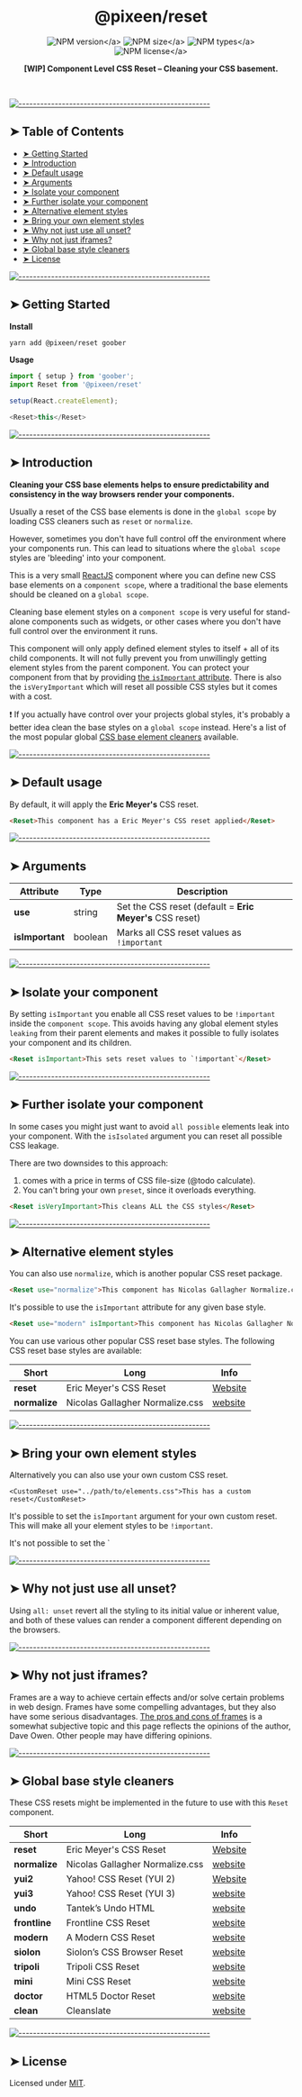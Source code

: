 <!-- ⚠️ This README has been generated from the file(s) "./../../blueprint.md" ⚠️-->
<h1 align="center">@pixeen/reset</h1>

<p align="center">
    <img src="https://img.shields.io/npm/v/@pixeen/reset?style=flat-square?label=VERSION" alt="NPM version</a>">
    <img src="https://img.shields.io/bundlephobia/minzip/@pixeen/reset?label=SIZE&style=flat-square" alt="NPM size</a>">
    <img src="https://img.shields.io/npm/types/@pixeen/reset?style=flat-square&label=WITH" alt="NPM types</a>">
    <img src="https://img.shields.io/npm/l/@pixeen/reset?label=LICENSE&style=flat-square" alt="NPM license</a>">
</p>

<p align="center">
  <b>[WIP] Component Level CSS Reset – Cleaning your CSS basement.</b></br>
  <sub><sub>
</p>

<br />



[![-----------------------------------------------------](https://raw.githubusercontent.com/andreasbm/readme/master/assets/lines/rainbow.png)](#table-of-contents)

## ➤ Table of Contents

* [➤ Getting Started](#-getting-started)
* [➤ Introduction](#-introduction)
* [➤ Default usage](#-default-usage)
* [➤ Arguments](#-arguments)
* [➤ Isolate your component](#-isolate-your-component)
* [➤ Further isolate your component](#-further-isolate-your-component)
* [➤ Alternative element styles](#-alternative-element-styles)
* [➤ Bring your own element styles](#-bring-your-own-element-styles)
* [➤ Why not just use all unset?](#-why-not-just-use-all-unset)
* [➤ Why not just iframes?](#-why-not-just-iframes)
* [➤ Global base style cleaners](#-global-base-style-cleaners)
* [➤ License](#-license)


[![-----------------------------------------------------](https://raw.githubusercontent.com/andreasbm/readme/master/assets/lines/rainbow.png)](#getting-started)

## ➤ Getting Started

**Install**

```bash
yarn add @pixeen/reset goober
```

**Usage**

```typescript jsx
import { setup } from 'goober';
import Reset from '@pixeen/reset'

setup(React.createElement);

<Reset>this</Reset>
```


[![-----------------------------------------------------](https://raw.githubusercontent.com/andreasbm/readme/master/assets/lines/rainbow.png)](#introduction)

## ➤ Introduction

**Cleaning your CSS base elements helps to ensure predictability and consistency in the way browsers render your components.**

Usually a reset of the CSS base elements is done in the `global scope` by loading CSS cleaners such as `reset` or `normalize`.

However, sometimes you don't have full control off the environment where your components run. This can lead to situations where the `global scope` styles are 'bleeding' into your component.

This is a very small [ReactJS](https://reactjs.org/) component where you can define new CSS base elements on a `component scope`, where a traditional the base elements should be cleaned on a `global scope`.

Cleaning base element styles on a `component scope` is very useful for stand-alone components such as widgets, or other cases where you don't have full control over the environment it runs.

This component will only apply defined element styles to itself + all of its child components. It will not fully prevent you from unwillingly getting element styles from the parent component. You can protect your component from that by providing [the `isImportant` attribute](#-isolate-your-component). There is also the `isVeryImportant` which will reset all possible CSS styles but it comes with a cost.

❗ If you actually have control over your projects global styles, it's probably a better idea clean the base styles on a `global scope` instead. Here's a list of the most popular global [CSS base element cleaners](#-global-base-style-cleaners) available.


[![-----------------------------------------------------](https://raw.githubusercontent.com/andreasbm/readme/master/assets/lines/rainbow.png)](#default-usage)

## ➤ Default usage

By default, it will apply the __Eric Meyer's__ CSS reset.

```html
<Reset>This component has a Eric Meyer's CSS reset applied</Reset>
```


[![-----------------------------------------------------](https://raw.githubusercontent.com/andreasbm/readme/master/assets/lines/rainbow.png)](#arguments)

## ➤ Arguments


| Attribute       | Type    | Description                                      |
|-----------------|---------|--------------------------------------------------|
| **use**         | string  | Set the CSS reset (default = __Eric Meyer's__ CSS reset) |
| **isImportant** | boolean | Marks all CSS reset values as `!important`       |



[![-----------------------------------------------------](https://raw.githubusercontent.com/andreasbm/readme/master/assets/lines/rainbow.png)](#isolate-your-component)

## ➤ Isolate your component

By setting `isImportant` you enable all CSS reset values to be `!important` inside the `component scope`. This avoids having any global element styles `leaking` from their parent elements and makes it possible to fully isolates your component and its children.

```html
<Reset isImportant>This sets reset values to `!important`</Reset>
```


[![-----------------------------------------------------](https://raw.githubusercontent.com/andreasbm/readme/master/assets/lines/rainbow.png)](#further-isolate-your-component)

## ➤ Further isolate your component

In some cases you might just want to avoid `all possible` elements leak into your component. With the `isIsolated` argument you can reset all possible CSS leakage.

There are two downsides to this approach:

1. comes with a price in terms of CSS file-size (@todo calculate).
2. You can't bring your own `preset`, since it overloads everything.

```html
<Reset isVeryImportant>This cleans ALL the CSS styles</Reset>
```


[![-----------------------------------------------------](https://raw.githubusercontent.com/andreasbm/readme/master/assets/lines/rainbow.png)](#alternative-element-styles)

## ➤ Alternative element styles

You can also use `normalize`, which is another popular CSS reset package.

```html
<Reset use="normalize">This component has Nicolas Gallagher Normalize.css applied</Reset>
```

It's possible to use the `isImportant` attribute for any given base style.

```html
<Reset use="modern" isImportant>This component has Nicolas Gallagher Normalize.css applied and marked as `!important`</Reset>
```

You can use various other popular CSS reset base styles. The following CSS reset base styles are available:


| Short         | Long                            | Info                                             |
|---------------|---------------------------------|--------------------------------------------------|
| **reset**     | Eric Meyer's CSS Reset          | [Website](https://meyerweb.com/eric/tools/css/reset/) |
| **normalize** | Nicolas Gallagher Normalize.css | [website](https://necolas.github.io/normalize.css/) |



[![-----------------------------------------------------](https://raw.githubusercontent.com/andreasbm/readme/master/assets/lines/rainbow.png)](#bring-your-own-element-styles)

## ➤ Bring your own element styles

Alternatively you can also use your own custom CSS reset.

```
<CustomReset use="../path/to/elements.css">This has a custom reset</CustomReset>
```

It's possible to set the `isImportant` argument for your own custom reset. This will make all your element styles to be `!important`.

It's not possible to set the `


[![-----------------------------------------------------](https://raw.githubusercontent.com/andreasbm/readme/master/assets/lines/rainbow.png)](#why-not-just-use-all-unset)

## ➤ Why not just use all unset?

Using `all: unset` revert all the styling to its initial value or inherent value, and both of these values can render a component different depending on the browsers.


[![-----------------------------------------------------](https://raw.githubusercontent.com/andreasbm/readme/master/assets/lines/rainbow.png)](#why-not-just-iframes)

## ➤ Why not just iframes?

Frames are a way to achieve certain effects and/or solve certain problems in web design. Frames have some compelling advantages, but they also have some serious disadvantages. [The pros and cons of frames](https://www.mediacollege.com/internet/html/frames/pros-cons.html) is a somewhat subjective topic and this page reflects the opinions of the author, Dave Owen. Other people may have differing opinions.


[![-----------------------------------------------------](https://raw.githubusercontent.com/andreasbm/readme/master/assets/lines/rainbow.png)](#global-base-style-cleaners)

## ➤ Global base style cleaners

These CSS resets might be implemented in the future to use with this `Reset` component.


| Short         | Long                            | Info                                             |
|---------------|---------------------------------|--------------------------------------------------|
| **reset**     | Eric Meyer's CSS Reset          | [Website](https://meyerweb.com/eric/tools/css/reset/) |
| **normalize** | Nicolas Gallagher Normalize.css | [website](https://necolas.github.io/normalize.css/) |
| **yui2**      | Yahoo! CSS Reset (YUI 2)        | [Website](http://yui.github.io/yui2/docs/yui_2.9.0_full/reset/) |
| **yui3**      | Yahoo! CSS Reset (YUI 3)        | [website](https://clarle.github.io/yui3/yui/docs/cssreset/) |
| **undo**      | Tantek’s Undo HTML              | [website](https://cssdeck.com/blog/scripts/undohtml-css-tantek-celik/) |
| **frontline** | Frontline CSS Reset             | [website](https://github.com/Threespot/frontline-css-reset) |
| **modern**    | A Modern CSS Reset              | [website](https://piccalil.li/blog/a-modern-css-reset) |
| **siolon**    | Siolon’s CSS Browser Reset      | [website](https://www.siolon.com/blog/browser-reset-css/) |
| **tripoli**   | Tripoli CSS Reset               | [website](https://cssdeck.com/blog/scripts/tripoli-css-reset-david-hellsing) |
| **mini**      | Mini CSS Reset                  | [website](https://jgthms.com/minireset.css/)     |
| **doctor**    | HTML5 Doctor Reset              | [website](http://html5doctor.com/html-5-reset-stylesheet/) |
| **clean**     | Cleanslate                      | [website](http://cleanslatecss.com/)             |




[![-----------------------------------------------------](https://raw.githubusercontent.com/andreasbm/readme/master/assets/lines/rainbow.png)](#license)

## ➤ License
	
Licensed under [MIT](https://opensource.org/licenses/MIT).
